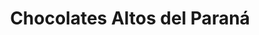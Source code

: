 ---
title: "Chocolates Altos del Paraná"
url: /la-paz/chocolates-altos-del-parana/
shop: Schokolade
---